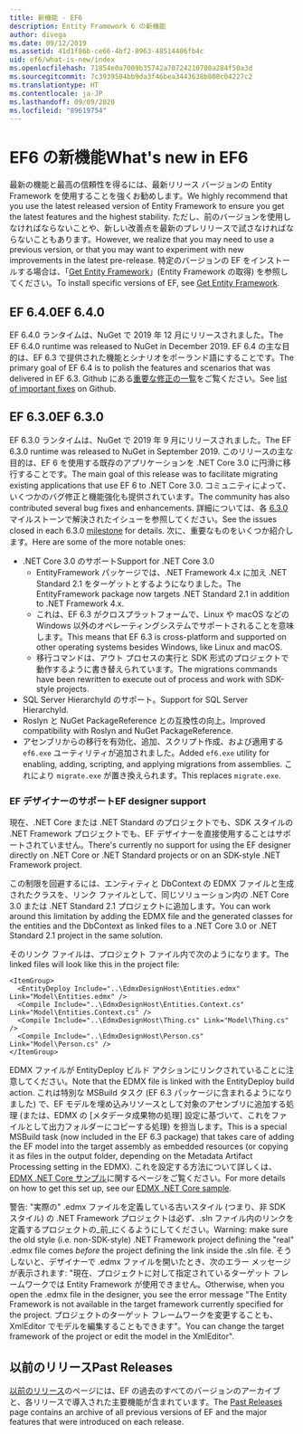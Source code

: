 ```yaml
---
title: 新機能 - EF6
description: Entity Framework 6 の新機能
author: divega
ms.date: 09/12/2019
ms.assetid: 41d1f86b-ce66-4bf2-8963-48514406fb4c
uid: ef6/what-is-new/index
ms.openlocfilehash: 71854e0a7009b35742a70724210708a284f50a3d
ms.sourcegitcommit: 7c3939504bb9da3f46bea3443638b808c04227c2
ms.translationtype: HT
ms.contentlocale: ja-JP
ms.lasthandoff: 09/09/2020
ms.locfileid: "89619754"
---
```

# <a name="whats-new-in-ef6"></a><span data-ttu-id="f57e7-103">EF6 の新機能</span><span class="sxs-lookup"><span data-stu-id="f57e7-103">What's new in EF6</span></span>

<span data-ttu-id="f57e7-104">最新の機能と最高の信頼性を得るには、最新リリース バージョンの Entity Framework を使用することを強くお勧めします。</span><span class="sxs-lookup"><span data-stu-id="f57e7-104">We highly recommend that you use the latest released version of Entity Framework to ensure you get the latest features and the highest stability.</span></span>
<span data-ttu-id="f57e7-105">ただし、前のバージョンを使用しなければならないことや、新しい改善点を最新のプレリリースで試さなければならないこともあります。</span><span class="sxs-lookup"><span data-stu-id="f57e7-105">However, we realize that you may need to use a previous version, or that you may want to experiment with new improvements in the latest pre-release.</span></span>
<span data-ttu-id="f57e7-106">特定のバージョンの EF をインストールする場合は、「[Get Entity Framework](xref:ef6/fundamentals/install)」(Entity Framework の取得) を参照してください。</span><span class="sxs-lookup"><span data-stu-id="f57e7-106">To install specific versions of EF, see [Get Entity Framework](xref:ef6/fundamentals/install).</span></span>

## <a name="ef-640"></a><span data-ttu-id="f57e7-107">EF 6.4.0</span><span class="sxs-lookup"><span data-stu-id="f57e7-107">EF 6.4.0</span></span>

<span data-ttu-id="f57e7-108">EF 6.4.0 ランタイムは、NuGet で 2019 年 12 月にリリースされました。</span><span class="sxs-lookup"><span data-stu-id="f57e7-108">The EF 6.4.0 runtime was released to NuGet in December  2019.</span></span> <span data-ttu-id="f57e7-109">EF 6.4 の主な目的は、EF 6.3 で提供された機能とシナリオをポーランド語にすることです。</span><span class="sxs-lookup"><span data-stu-id="f57e7-109">The primary goal of EF 6.4 is to polish the features and scenarios that was delivered in EF 6.3.</span></span> <span data-ttu-id="f57e7-110">Github にある[重要な修正の一覧](https://github.com/dotnet/ef6/milestone/14?closed=1)をご覧ください。</span><span class="sxs-lookup"><span data-stu-id="f57e7-110">See [list of important fixes](https://github.com/dotnet/ef6/milestone/14?closed=1) on Github.</span></span>

## <a name="ef-630"></a><span data-ttu-id="f57e7-111">EF 6.3.0</span><span class="sxs-lookup"><span data-stu-id="f57e7-111">EF 6.3.0</span></span>

<span data-ttu-id="f57e7-112">EF 6.3.0 ランタイムは、NuGet で 2019 年 9 月にリリースされました。</span><span class="sxs-lookup"><span data-stu-id="f57e7-112">The EF 6.3.0 runtime was released to NuGet in September 2019.</span></span> <span data-ttu-id="f57e7-113">このリリースの主な目的は、EF 6 を使用する既存のアプリケーションを .NET Core 3.0 に円滑に移行することです。</span><span class="sxs-lookup"><span data-stu-id="f57e7-113">The main goal of this release was to facilitate migrating existing applications that use EF 6 to .NET Core 3.0.</span></span> <span data-ttu-id="f57e7-114">コミュニティによって、いくつかのバグ修正と機能強化も提供されています。</span><span class="sxs-lookup"><span data-stu-id="f57e7-114">The community has also contributed several bug fixes and enhancements.</span></span> <span data-ttu-id="f57e7-115">詳細については、各 [6.3.0](https://github.com/aspnet/EntityFramework6/milestones?state=closed) マイルストーンで解決されたイシューを参照してください。</span><span class="sxs-lookup"><span data-stu-id="f57e7-115">See the issues closed in each 6.3.0 [milestone](https://github.com/aspnet/EntityFramework6/milestones?state=closed) for details.</span></span> <span data-ttu-id="f57e7-116">次に、重要なものをいくつか紹介します。</span><span class="sxs-lookup"><span data-stu-id="f57e7-116">Here are some of the more notable ones:</span></span>

- <span data-ttu-id="f57e7-117">.NET Core 3.0 のサポート</span><span class="sxs-lookup"><span data-stu-id="f57e7-117">Support for .NET Core 3.0</span></span>
  - <span data-ttu-id="f57e7-118">EntityFramework パッケージでは、.NET Framework 4.x に加え .NET Standard 2.1 をターゲットとするようになりました。</span><span class="sxs-lookup"><span data-stu-id="f57e7-118">The EntityFramework package now targets .NET Standard 2.1 in addition to .NET Framework 4.x.</span></span>
  - <span data-ttu-id="f57e7-119">これは、EF 6.3 がクロスプラットフォームで、Linux や macOS などの Windows 以外のオペレーティングシステムでサポートされることを意味します。</span><span class="sxs-lookup"><span data-stu-id="f57e7-119">This means that EF 6.3 is cross-platform and supported on other operating systems besides Windows, like Linux and macOS.</span></span>
  - <span data-ttu-id="f57e7-120">移行コマンドは、アウト プロセスの実行と SDK 形式のプロジェクトで動作するように書き替えられています。</span><span class="sxs-lookup"><span data-stu-id="f57e7-120">The migrations commands have been rewritten to execute out of process and work with SDK-style projects.</span></span>
- <span data-ttu-id="f57e7-121">SQL Server HierarchyId のサポート。</span><span class="sxs-lookup"><span data-stu-id="f57e7-121">Support for SQL Server HierarchyId.</span></span>
- <span data-ttu-id="f57e7-122">Roslyn と NuGet PackageReference との互換性の向上。</span><span class="sxs-lookup"><span data-stu-id="f57e7-122">Improved compatibility with Roslyn and NuGet PackageReference.</span></span>
- <span data-ttu-id="f57e7-123">アセンブリからの移行を有効化、追加、スクリプト作成、および適用する `ef6.exe` ユーティリティが追加されました。</span><span class="sxs-lookup"><span data-stu-id="f57e7-123">Added `ef6.exe` utility for enabling, adding, scripting, and applying migrations from assemblies.</span></span> <span data-ttu-id="f57e7-124">これにより `migrate.exe` が置き換えられます。</span><span class="sxs-lookup"><span data-stu-id="f57e7-124">This replaces `migrate.exe`.</span></span>

### <a name="ef-designer-support"></a><span data-ttu-id="f57e7-125">EF デザイナーのサポート</span><span class="sxs-lookup"><span data-stu-id="f57e7-125">EF designer support</span></span>

<span data-ttu-id="f57e7-126">現在、.NET Core または .NET Standard のプロジェクトでも、SDK スタイルの .NET Framework プロジェクトでも、EF デザイナーを直接使用することはサポートされていません。</span><span class="sxs-lookup"><span data-stu-id="f57e7-126">There's currently no support for using the EF designer directly on .NET Core or .NET Standard projects or on an SDK-style .NET Framework project.</span></span> 

<span data-ttu-id="f57e7-127">この制限を回避するには、エンティティと DbContext の EDMX ファイルと生成されたクラスを、リンク ファイルとして、同じソリューション内の .NET Core 3.0 または .NET Standard 2.1 プロジェクトに追加します。</span><span class="sxs-lookup"><span data-stu-id="f57e7-127">You can work around this limitation by adding the EDMX file and the generated classes for the entities and the DbContext as linked files to a .NET Core 3.0 or .NET Standard 2.1 project in the same solution.</span></span>

<span data-ttu-id="f57e7-128">そのリンク ファイルは、プロジェクト ファイル内で次のようになります。</span><span class="sxs-lookup"><span data-stu-id="f57e7-128">The linked files will look like this in the project file:</span></span>

``` csproj 
<ItemGroup>
  <EntityDeploy Include="..\EdmxDesignHost\Entities.edmx" Link="Model\Entities.edmx" />
  <Compile Include="..\EdmxDesignHost\Entities.Context.cs" Link="Model\Entities.Context.cs" />
  <Compile Include="..\EdmxDesignHost\Thing.cs" Link="Model\Thing.cs" />
  <Compile Include="..\EdmxDesignHost\Person.cs" Link="Model\Person.cs" />
</ItemGroup>
```

<span data-ttu-id="f57e7-129">EDMX ファイルが EntityDeploy ビルド アクションにリンクされていることに注意してください。</span><span class="sxs-lookup"><span data-stu-id="f57e7-129">Note that the EDMX file is linked with the EntityDeploy build action.</span></span> <span data-ttu-id="f57e7-130">これは特別な MSBuild タスク (EF 6.3 パッケージに含まれるようになりました) で、EF モデルを埋め込みリソースとして対象のアセンブリに追加する処理 (または、EDMX の [メタデータ成果物の処理] 設定に基づいて、これをファイルとして出力フォルダーにコピーする処理) を担当します。</span><span class="sxs-lookup"><span data-stu-id="f57e7-130">This is a special MSBuild task (now included in the EF 6.3 package) that takes care of adding the EF model into the target assembly as embedded resources (or copying it as files in the output folder, depending on the Metadata Artifact Processing setting in the EDMX).</span></span> <span data-ttu-id="f57e7-131">これを設定する方法について詳しくは、[EDMX .NET Core サンプル](https://aka.ms/EdmxDotNetCoreSample)に関するページをご覧ください。</span><span class="sxs-lookup"><span data-stu-id="f57e7-131">For more details on how to get this set up, see our [EDMX .NET Core sample](https://aka.ms/EdmxDotNetCoreSample).</span></span>

<span data-ttu-id="f57e7-132">警告: "実際の" .edmx ファイルを定義している古いスタイル (つまり、非 SDK スタイル) の .NET Framework プロジェクトは必ず、.sln ファイル内のリンクを定義するプロジェクトの_前_にくるようにしてください。</span><span class="sxs-lookup"><span data-stu-id="f57e7-132">Warning: make sure the old style (i.e. non-SDK-style) .NET Framework project defining the "real" .edmx file comes _before_ the project defining the link inside the .sln file.</span></span> <span data-ttu-id="f57e7-133">そうしないと、デザイナーで .edmx ファイルを開いたとき、次のエラー メッセージが表示されます: "現在、プロジェクトに対して指定されているターゲット フレームワークでは Entity Framework が使用できません。</span><span class="sxs-lookup"><span data-stu-id="f57e7-133">Otherwise, when you open the .edmx file in the designer, you see the error message "The Entity Framework is not available in the target framework currently specified for the project.</span></span> <span data-ttu-id="f57e7-134">プロジェクトのターゲット フレームワークを変更することも、XmlEditor でモデルを編集することもできます"。</span><span class="sxs-lookup"><span data-stu-id="f57e7-134">You can change the target framework of the project or edit the model in the XmlEditor".</span></span>

## <a name="past-releases"></a><span data-ttu-id="f57e7-135">以前のリリース</span><span class="sxs-lookup"><span data-stu-id="f57e7-135">Past Releases</span></span>

<span data-ttu-id="f57e7-136">[以前のリリース](xref:ef6/what-is-new/past-releases)のページには、EF の過去のすべてのバージョンのアーカイブと、各リリースで導入された主要機能が含まれています。</span><span class="sxs-lookup"><span data-stu-id="f57e7-136">The [Past Releases](xref:ef6/what-is-new/past-releases) page contains an archive of all previous versions of EF and the major features that were introduced on each release.</span></span>

